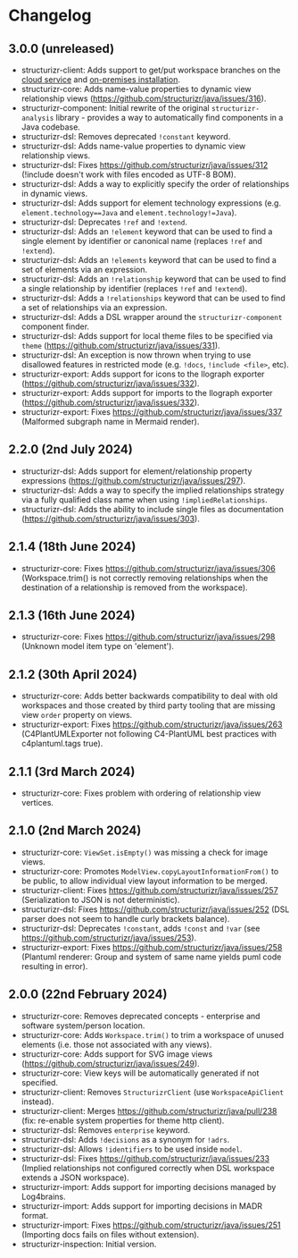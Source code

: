 # Changelog

## 3.0.0 (unreleased)

- structurizr-client: Adds support to get/put workspace branches on the [cloud service](https://docs.structurizr.com/cloud/workspace-branches) and [on-premises installation](https://docs.structurizr.com/onpremises/workspace-branches).
- structurizr-core: Adds name-value properties to dynamic view relationship views (https://github.com/structurizr/java/issues/316).
- structurizr-component: Initial rewrite of the original `structurizr-analysis` library - provides a way to automatically find components in a Java codebase.
- structurizr-dsl: Removes deprecated `!constant` keyword.
- structurizr-dsl: Adds name-value properties to dynamic view relationship views.
- structurizr-dsl: Fixes https://github.com/structurizr/java/issues/312 (!include doesn't work with files encoded as UTF-8 BOM).
- structurizr-dsl: Adds a way to explicitly specify the order of relationships in dynamic views.
- structurizr-dsl: Adds support for element technology expressions (e.g. `element.technology==Java` and `element.technology!=Java`).
- structurizr-dsl: Deprecates `!ref` and `!extend`.
- structurizr-dsl: Adds an `!element` keyword that can be used to find a single element by identifier or canonical name (replaces `!ref` and `!extend`).
- structurizr-dsl: Adds an `!elements` keyword that can be used to find a set of elements via an expression.
- structurizr-dsl: Adds an `!relationship` keyword that can be used to find a single relationship by identifier (replaces `!ref` and `!extend`).
- structurizr-dsl: Adds a `!relationships` keyword that can be used to find a set of relationships via an expression.
- structurizr-dsl: Adds a DSL wrapper around the `structurizr-component` component finder.
- structurizr-dsl: Adds support for local theme files to be specified via `theme` (https://github.com/structurizr/java/issues/331).
- structurizr-dsl: An exception is now thrown when trying to use disallowed features in restricted mode (e.g. `!docs`, `!include <file>`, etc).
- structurizr-export: Adds support for icons to the Ilograph exporter (https://github.com/structurizr/java/issues/332).
- structurizr-export: Adds support for imports to the Ilograph exporter (https://github.com/structurizr/java/issues/332).
- structurizr-export: Fixes https://github.com/structurizr/java/issues/337 (Malformed subgraph name in Mermaid render).

## 2.2.0 (2nd July 2024)

- structurizr-dsl: Adds support for element/relationship property expressions (https://github.com/structurizr/java/issues/297).
- structurizr-dsl: Adds a way to specify the implied relationships strategy via a fully qualified class name when using `!impliedRelationships`.
- structurizr-dsl: Adds the ability to include single files as documentation (https://github.com/structurizr/java/issues/303). 

## 2.1.4 (18th June 2024)

- structurizr-core: Fixes https://github.com/structurizr/java/issues/306 (Workspace.trim() is not correctly removing relationships when the destination of a relationship is removed from the workspace).

## 2.1.3 (16th June 2024)

- structurizr-core: Fixes https://github.com/structurizr/java/issues/298 (Unknown model item type on 'element').

## 2.1.2 (30th April 2024)

- structurizr-core: Adds better backwards compatibility to deal with old workspaces and those created by third party tooling that are missing view `order` property on views.
- structurizr-export: Fixes https://github.com/structurizr/java/issues/263 (C4PlantUMLExporter not following C4-PlantUML best practices with c4plantuml.tags true).

## 2.1.1 (3rd March 2024)

- structurizr-core: Fixes problem with ordering of relationship view vertices.

## 2.1.0 (2nd March 2024)

- structurizr-core: `ViewSet.isEmpty()` was missing a check for image views.
- structurizr-core: Promotes `ModelView.copyLayoutInformationFrom()` to be public, to allow individual view layout information to be merged.
- structurizr-client: Fixes https://github.com/structurizr/java/issues/257 (Serialization to JSON is not deterministic).
- structurizr-dsl: Fixes https://github.com/structurizr/java/issues/252 (DSL parser does not seem to handle curly brackets balance).
- structurizr-dsl: Deprecates `!constant`, adds `!const` and `!var` (see https://github.com/structurizr/java/issues/253).
- structurizr-export: Fixes https://github.com/structurizr/java/issues/258 (Plantuml renderer: Group and system of same name yields puml code resulting in error).

## 2.0.0 (22nd February 2024)

- structurizr-core: Removes deprecated concepts - enterprise and software system/person location.
- structurizr-core: Adds `Workspace.trim()` to trim a workspace of unused elements (i.e. those not associated with any views).
- structurizr-core: Adds support for SVG image views (https://github.com/structurizr/java/issues/249).
- structurizr-core: View keys will be automatically generated if not specified.
- structurizr-client: Removes `StructurizrClient` (use `WorkspaceApiClient` instead).
- structurizr-client: Merges https://github.com/structurizr/java/pull/238 (fix: re-enable system properties for theme http client).
- structurizr-dsl: Removes `enterprise` keyword.
- structurizr-dsl: Adds `!decisions` as a synonym for `!adrs`.
- structurizr-dsl: Allows `!identifiers` to be used inside `model`.
- structurizr-dsl: Fixes https://github.com/structurizr/java/issues/233 (Implied relationships not configured correctly when DSL workspace extends a JSON workspace).
- structurizr-import: Adds support for importing decisions managed by Log4brains.
- structurizr-import: Adds support for importing decisions in MADR format.
- structurizr-import: Fixes https://github.com/structurizr/java/issues/251 (Importing docs fails on files without extension).
- structurizr-inspection: Initial version.